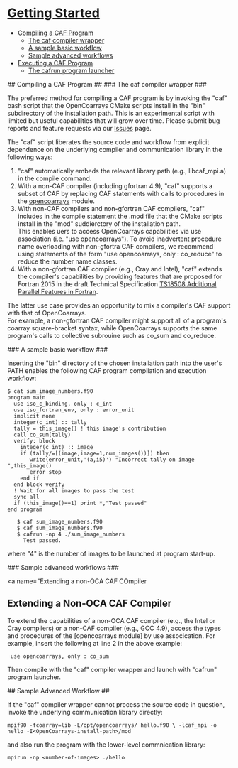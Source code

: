 [This document is formatted with GitHub-Flavored Markdown.                       ]:# 
[For better viewing, including hyperlinks, read it online at                     ]:# 
[https://github.com/sourceryinstitute/opencoarrays/blob/master/GETTING_STARTED.md]:#

# [Getting Started](#getting-started) #

 *  [Compiling a CAF Program]
     * [The caf compiler wrapper]
     * [A sample basic workflow]
     * [Sample advanced workflows]
 *  [Executing a CAF Program]
     * [The cafrun program launcher]

<a name="compiling-a-caf-program">
## Compiling a CAF Program ##
</a>

<a name="the-caf-compiler-wrapper">
### The caf compiler wrapper ###
</a> 

The preferred method for compiling a CAF program is by invoking the "caf" bash script 
that the OpenCoarrays CMake scripts install in the "bin" subdirectory of the installation
path. This is an experimental script with limited but useful capabilities that will 
grow over time.  Please submit bug reports and feature requests via our [Issues] page.

The "caf" script liberates the source code and workflow from explicit dependence on the
underlying compiler and communication library in the following ways: 

1. "caf" automatically embeds the relevant library path (e.g., libcaf_mpi.a) in the compile command.
2.  With a non-CAF compiler (including gfortran 4.9), "caf" supports a subset of CAF by replacing 
    CAF statements with calls to procedures in the [opencoarrays] module.  
3.  With non-CAF compilers and non-gfortran CAF compilers, "caf" includes in the compile statement
    the .mod file that the CMake scripts install in the "mod" suddierctory of the installation path.  
    This enables uers to access OpenCoarrays capabilities via use association (i.e.  "use opencoarrays"). 
    To avoid inadvertent procedure name overloading with non-gfortra CAF compilers, we recommend using 
    statements of the form "use opencoarrays, only : co_reduce" to reduce the number name classes.
4.  With a non-gfortran CAF compiler (e.g., Cray and Intel), "caf" extends the compiler's capabilities 
    by providing features that are proposed for Fortran 2015 in the draft Technical Specification 
    [TS18508 Additional Parallel Features in Fortran].

The latter use case provides an opportunity to mix a compiler's CAF support with that of OpenCoarrays.  
For example, a non-gfortran CAF compiler might support all of a program's coarray square-bracket syntax, 
while OpenCoarrays supports the same program's calls to collective subrouine such as co_sum and co_reduce.

<a name="a-sample-basic-workflow">
### A sample basic workflow ###
</a>

Inserting the "bin" directory of the chosen installation path into the user's PATH enables the following
CAF program compilation and execution workflow:

    $ cat sum_image_numbers.f90
    program main
      use iso_c_binding, only : c_int
      use iso_fortran_env, only : error_unit
      implicit none
      integer(c_int) :: tally
      tally = this_image() ! this image's contribution 
      call co_sum(tally)
      verify: block
        integer(c_int) :: image
        if (tally/=[(image,image=1,num_images())]) then
           write(error_unit,'(a,i5)') "Incorrect tally on image ",this_image()
           error stop
        end if
      end block verify
      ! Wait for all images to pass the test
      sync all
      if (this_image()==1) print *,"Test passed"
    end program
    
 ```   
    $ caf sum_image_numbers.f90
    $ caf sum_image_numbers.f90
    $ cafrun -np 4 ./sum_image_numbers
      Test passed.
```      
where "4" is the number of images to be launched at program start-up.

<a name="sample-advanced-workflow">
### Sample advanced workflows</a> ###

<a name="Extending a non-OCA CAF COmpiler
## Extending a Non-OCA CAF Compiler</a> ##

To extend the capabilities of a non-OCA CAF compiler (e.g., the Intel or Cray compilers) 
or a non-CAF compiler (e.g., GCC 4.9), access the types and procedures of the 
[opencoarrays module] by use assocication.  For example, insert the following at line 2
in the above example:

     use opencoarrays, only : co_sum

Then compile with the "caf" compiler wrapper and launch with "cafrun" program launcher.

<a name="compiling-without-caf">
## Sample Advanced Workflow</a> ##

If the "caf" compiler wrapper cannot process the source code in question, invoke
the underlying communication library directly:

    mpif90 -fcoarray=lib -L/opt/opencoarrays/ hello.f90 \ -lcaf_mpi -o hello -I<OpenCoarrays-install-path>/mod

and also run the program with the lower-level commnication library:

    mpirun -np <number-of-images> ./hello



[Sourcery Store]: http://www.sourceryinstitute.org/store
[Virtualbox]: http://www.virtualbox.org
[Issues]: https://github.com/sourceryinstitute/opencoarrays/issues
[opencoarrays]: ./src/extensions/opencoarrays.F90
[GCC]: http://gcc.gnu.org
[TS18508 Additional Parallel Features in Fortran]: http://isotc.iso.org/livelink/livelink?func=ll&objId=17181227&objAction=Open
[The caf compiler wrapper]: #the-caf-compiler-wrapper
[The cafrun program launcher]: #the-cafrun-program-launcher
[Compiling a CAF Program]: #compiling-a-caf-program
[A sample basic workflow]: #a-sample-basic-workflow
[Sample advanced workflows]: #sample-advanced-workflows
[Executing a CAF program]: #executing-a-caf-program
